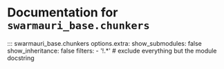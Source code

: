 # Documentation for `swarmauri_base.chunkers`

::: swarmauri_base.chunkers
    options.extra:
      show_submodules: false
      show_inheritance: false
      filters:
        - '!.*'  # exclude everything but the module docstring

